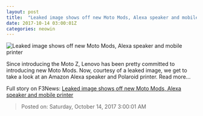 ```yaml
---
layout: post
title:  "Leaked image shows off new Moto Mods, Alexa speaker and mobile printer"
date: 2017-10-14 03:00:01Z
categories: neowin
---
```


![Leaked image shows off new Moto Mods, Alexa speaker and mobile printer](https://cdn.neow.in/news/images/uploaded/2017/10/1507948833_screen_shot_2017-10-13_at_7.40.14_pm_story.jpg)

Since introducing the Moto Z, Lenovo has been pretty committed to introducing new Moto Mods. Now, courtesy of a leaked image, we get to take a look at an Amazon Alexa speaker and Polaroid printer. Read more...


Full story on F3News: [Leaked image shows off new Moto Mods, Alexa speaker and mobile printer](http://www.f3nws.com/n/R3GsUE)

> Posted on: Saturday, October 14, 2017 3:00:01 AM
